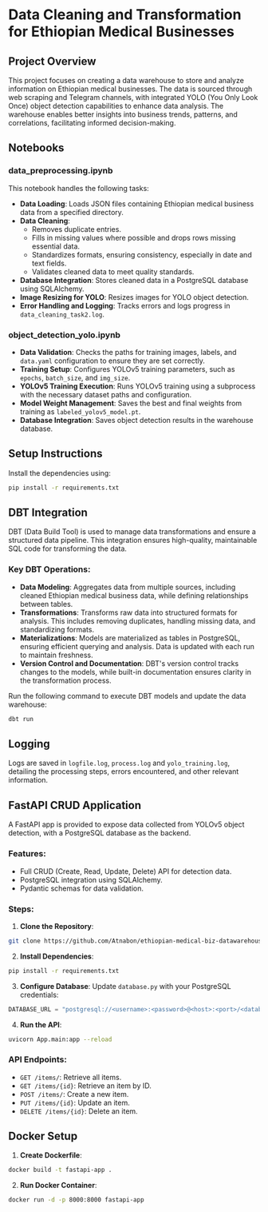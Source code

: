 # Data Cleaning and Transformation for Ethiopian Medical Businesses

## Project Overview

This project focuses on creating a data warehouse to store and analyze information on Ethiopian medical businesses. The data is sourced through web scraping and Telegram channels, with integrated YOLO (You Only Look Once) object detection capabilities to enhance data analysis. The warehouse enables better insights into business trends, patterns, and correlations, facilitating informed decision-making.

## Notebooks

### data_preprocessing.ipynb
This notebook handles the following tasks:
- **Data Loading**: Loads JSON files containing Ethiopian medical business data from a specified directory.
- **Data Cleaning**:
  - Removes duplicate entries.
  - Fills in missing values where possible and drops rows missing essential data.
  - Standardizes formats, ensuring consistency, especially in date and text fields.
  - Validates cleaned data to meet quality standards.
- **Database Integration**: Stores cleaned data in a PostgreSQL database using SQLAlchemy.
- **Image Resizing for YOLO**: Resizes images for YOLO object detection.
- **Error Handling and Logging**: Tracks errors and logs progress in `data_cleaning_task2.log`.

### object_detection_yolo.ipynb
- **Data Validation**: Checks the paths for training images, labels, and `data.yaml` configuration to ensure they are set correctly.
- **Training Setup**: Configures YOLOv5 training parameters, such as `epochs`, `batch_size`, and `img_size`.
- **YOLOv5 Training Execution**: Runs YOLOv5 training using a subprocess with the necessary dataset paths and configuration.
- **Model Weight Management**: Saves the best and final weights from training as `labeled_yolov5_model.pt`.
- **Database Integration**: Saves object detection results in the warehouse database.

## Setup Instructions

Install the dependencies using:

```bash
pip install -r requirements.txt
```

## DBT Integration

DBT (Data Build Tool) is used to manage data transformations and ensure a structured data pipeline. This integration ensures high-quality, maintainable SQL code for transforming the data.

### Key DBT Operations:
- **Data Modeling**: Aggregates data from multiple sources, including cleaned Ethiopian medical business data, while defining relationships between tables.
- **Transformations**: Transforms raw data into structured formats for analysis. This includes removing duplicates, handling missing data, and standardizing formats.
- **Materializations**: Models are materialized as tables in PostgreSQL, ensuring efficient querying and analysis. Data is updated with each run to maintain freshness.
- **Version Control and Documentation**: DBT's version control tracks changes to the models, while built-in documentation ensures clarity in the transformation process.

Run the following command to execute DBT models and update the data warehouse:

```bash
dbt run
```

## Logging

Logs are saved in `logfile.log`, `process.log` and `yolo_training.log`, detailing the processing steps, errors encountered, and other relevant information.

## FastAPI CRUD Application

A FastAPI app is provided to expose data collected from YOLOv5 object detection, with a PostgreSQL database as the backend.

### Features:
- Full CRUD (Create, Read, Update, Delete) API for detection data.
- PostgreSQL integration using SQLAlchemy.
- Pydantic schemas for data validation.

### Steps:

1. **Clone the Repository**:

```bash
git clone https://github.com/Atnabon/ethiopian-medical-biz-datawarehouse.git
```

2. **Install Dependencies**:

```bash
pip install -r requirements.txt
```

3. **Configure Database**: Update `database.py` with your PostgreSQL credentials:

```python
DATABASE_URL = "postgresql://<username>:<password>@<host>:<port>/<database_name>"
```

4. **Run the API**:

```bash
uvicorn App.main:app --reload
```

### API Endpoints:

- `GET /items/`: Retrieve all items.
- `GET /items/{id}`: Retrieve an item by ID.
- `POST /items/`: Create a new item.
- `PUT /items/{id}`: Update an item.
- `DELETE /items/{id}`: Delete an item.

## Docker Setup

1. **Create Dockerfile**:

```bash
docker build -t fastapi-app .
```

2. **Run Docker Container**:

```bash
docker run -d -p 8000:8000 fastapi-app
```